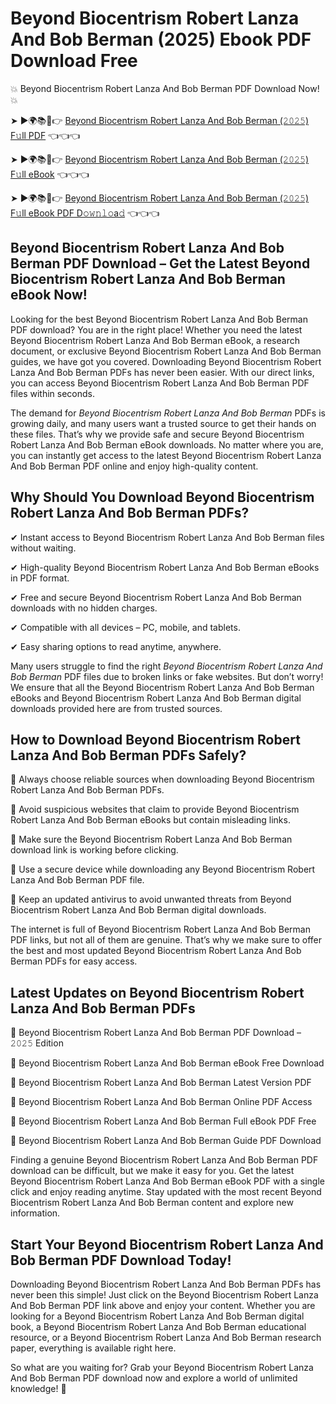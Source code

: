 # Beyond Biocentrism Robert Lanza And Bob Berman (2025) Ebook PDF Download Free

💥 Beyond Biocentrism Robert Lanza And Bob Berman PDF Download Now! 💥

➤ ►🌍📚📱👉 [Beyond Biocentrism Robert Lanza And Bob Berman (𝟸𝟶𝟸𝟻) F𝚞ll PDF](https://getpdf.xyz/beyond-biocentrism-robert-lanza-and-bob-berman) 👈👈👈


➤ ►🌍📚📱👉 [Beyond Biocentrism Robert Lanza And Bob Berman (𝟸𝟶𝟸𝟻) F𝚞ll eBook](https://getpdf.xyz/beyond-biocentrism-robert-lanza-and-bob-berman) 👈👈👈


➤ ►🌍📚📱👉 [Beyond Biocentrism Robert Lanza And Bob Berman (𝟸𝟶𝟸𝟻) F𝚞ll eBook PDF D𝚘𝚠𝚗𝚕𝚘a𝚍](https://getpdf.xyz/beyond-biocentrism-robert-lanza-and-bob-berman) 👈👈👈


## Beyond Biocentrism Robert Lanza And Bob Berman PDF Download – Get the Latest Beyond Biocentrism Robert Lanza And Bob Berman eBook Now!

Looking for the best Beyond Biocentrism Robert Lanza And Bob Berman PDF download? You are in the right place! Whether you need the latest Beyond Biocentrism Robert Lanza And Bob Berman eBook, a research document, or exclusive Beyond Biocentrism Robert Lanza And Bob Berman guides, we have got you covered. Downloading Beyond Biocentrism Robert Lanza And Bob Berman PDFs has never been easier. With our direct links, you can access Beyond Biocentrism Robert Lanza And Bob Berman PDF files within seconds.

The demand for *Beyond Biocentrism Robert Lanza And Bob Berman* PDFs is growing daily, and many users want a trusted source to get their hands on these files. That’s why we provide safe and secure Beyond Biocentrism Robert Lanza And Bob Berman eBook downloads. No matter where you are, you can instantly get access to the latest Beyond Biocentrism Robert Lanza And Bob Berman PDF online and enjoy high-quality content.

## Why Should You Download Beyond Biocentrism Robert Lanza And Bob Berman PDFs?

✔ Instant access to Beyond Biocentrism Robert Lanza And Bob Berman files without waiting.

✔ High-quality Beyond Biocentrism Robert Lanza And Bob Berman eBooks in PDF format.

✔ Free and secure Beyond Biocentrism Robert Lanza And Bob Berman downloads with no hidden charges.

✔ Compatible with all devices – PC, mobile, and tablets.

✔ Easy sharing options to read anytime, anywhere.

Many users struggle to find the right *Beyond Biocentrism Robert Lanza And Bob Berman* PDF files due to broken links or fake websites. But don’t worry! We ensure that all the Beyond Biocentrism Robert Lanza And Bob Berman eBooks and Beyond Biocentrism Robert Lanza And Bob Berman digital downloads provided here are from trusted sources.

## How to Download Beyond Biocentrism Robert Lanza And Bob Berman PDFs Safely?

📌 Always choose reliable sources when downloading Beyond Biocentrism Robert Lanza And Bob Berman PDFs.

📌 Avoid suspicious websites that claim to provide Beyond Biocentrism Robert Lanza And Bob Berman eBooks but contain misleading links.

📌 Make sure the Beyond Biocentrism Robert Lanza And Bob Berman download link is working before clicking.

📌 Use a secure device while downloading any Beyond Biocentrism Robert Lanza And Bob Berman PDF file.

📌 Keep an updated antivirus to avoid unwanted threats from Beyond Biocentrism Robert Lanza And Bob Berman digital downloads.

The internet is full of Beyond Biocentrism Robert Lanza And Bob Berman PDF links, but not all of them are genuine. That’s why we make sure to offer the best and most updated Beyond Biocentrism Robert Lanza And Bob Berman PDFs for easy access.

## Latest Updates on Beyond Biocentrism Robert Lanza And Bob Berman PDFs

🔹 Beyond Biocentrism Robert Lanza And Bob Berman PDF Download – 𝟸𝟶𝟸𝟻 Edition

🔹 Beyond Biocentrism Robert Lanza And Bob Berman eBook Free Download

🔹 Beyond Biocentrism Robert Lanza And Bob Berman Latest Version PDF

🔹 Beyond Biocentrism Robert Lanza And Bob Berman Online PDF Access

🔹 Beyond Biocentrism Robert Lanza And Bob Berman Full eBook PDF Free

🔹 Beyond Biocentrism Robert Lanza And Bob Berman Guide PDF Download

Finding a genuine Beyond Biocentrism Robert Lanza And Bob Berman PDF download can be difficult, but we make it easy for you. Get the latest Beyond Biocentrism Robert Lanza And Bob Berman eBook PDF with a single click and enjoy reading anytime. Stay updated with the most recent Beyond Biocentrism Robert Lanza And Bob Berman content and explore new information.

## Start Your Beyond Biocentrism Robert Lanza And Bob Berman PDF Download Today!

Downloading Beyond Biocentrism Robert Lanza And Bob Berman PDFs has never been this simple! Just click on the Beyond Biocentrism Robert Lanza And Bob Berman PDF link above and enjoy your content. Whether you are looking for a Beyond Biocentrism Robert Lanza And Bob Berman digital book, a Beyond Biocentrism Robert Lanza And Bob Berman educational resource, or a Beyond Biocentrism Robert Lanza And Bob Berman research paper, everything is available right here.

So what are you waiting for? Grab your Beyond Biocentrism Robert Lanza And Bob Berman PDF download now and explore a world of unlimited knowledge! 🚀